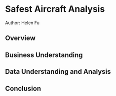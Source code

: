 # Safest Aircraft Analysis

Author: Helen Fu

## Overview


## Business Understanding


## Data Understanding and Analysis


## Conclusion


